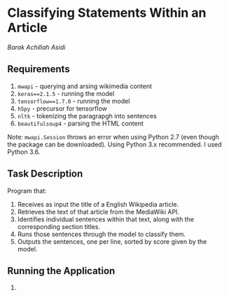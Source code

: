 # Classifying Statements Within an Article 
*Barak Achillah Asidi*

## Requirements
1. `mwapi` - querying and arsing wikimedia content
2. `keras==2.1.5` - running the model
3. `tensorflow==1.7.0` - running the model
4. `h5py` - precursor for tensorflow
5. `nltk` - tokenizing the paragrapgh into sentences
6. `beautifulsoup4` - parsing the HTML content

Note: `mwapi.Session` throws an error when using Python 2.7 (even though the package can be downloaded). Using Python 3.x recommended. I used Python 3.6.

## Task Description
Program that:
1. Receives as input the title of a English Wikipedia article.
2. Retrieves the text of that article from the MediaWiki API.
3. Identifies individual sentences within that text, along with the corresponding section titles.
4. Runs those sentences through the model to classify them.
5. Outputs the sentences, one per line, sorted by score given by the model.

## Running the Application
1. 
